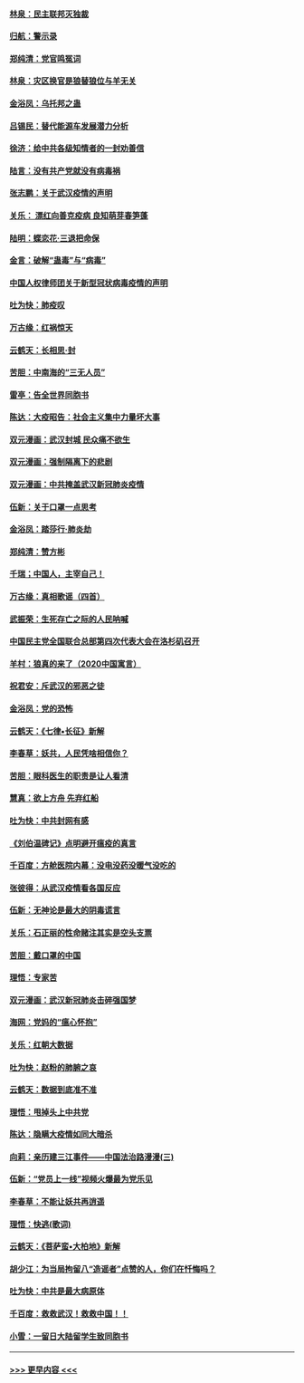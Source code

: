 #### [林泉：民主联邦灭独裁](../pages/nsc993/n11870998.md?t=02152302) 
#### [归航：警示录](../pages/nsc993/n11870963.md?t=02152302) 
#### [郑纯清：党官鸣冤词](../pages/nsc993/n11870938.md?t=02152302) 
#### [林泉：灾区换官是狼替狼位与羊无关](../pages/nsc993/n11870896.md?t=02152302) 
#### [金浴凤：乌托邦之蛊](../pages/nsc993/n11870879.md?t=02152302) 
#### [吕锡民：替代能源车发展潜力分析](../pages/nsc993/n11870656.md?t=02152302) 
#### [徐济：给中共各级知情者的一封劝善信](../pages/nsc993/n11868561.md?t=02152302) 
#### [陆言：没有共产党就没有病毒祸](../pages/nsc993/n11868232.md?t=02152302) 
#### [张志鹏：关于武汉疫情的声明](../pages/nsc993/n11867182.md?t=02152302) 
#### [关乐： 漂红向善克疫病 良知萌芽春笋蓬](../pages/nsc993/n11865710.md?t=02152302) 
#### [陆明：蝶恋花‧三退把命保](../pages/nsc993/n11865673.md?t=02152302) 
#### [金言：破解“蛊毒”与“病毒”](../pages/nsc993/n11864103.md?t=02152302) 
#### [中国人权律师团关于新型冠状病毒疫情的声明](../pages/nsc993/n11864249.md?t=02152302) 
#### [吐为快：肺疫叹](../pages/nsc993/n11864027.md?t=02152302) 
#### [万古缘：红祸惊天](../pages/nsc993/n11864079.md?t=02152302) 
#### [云鹤天：长相思‧封](../pages/nsc993/n11864006.md?t=02152302) 
#### [苦胆：中南海的“三无人员”](../pages/nsc993/n11862997.md?t=02152302) 
#### [雷亭：告全世界同胞书](../pages/nsc993/n11862572.md?t=02152302) 
#### [陈达：大疫昭告：社会主义集中力量坏大事](../pages/nsc993/n11859419.md?t=02152302) 
#### [双元漫画：武汉封城 民众痛不欲生](../pages/nsc993/n11859287.md?t=02152302) 
#### [双元漫画：强制隔离下的悲剧](../pages/nsc993/n11859244.md?t=02152302) 
#### [双元漫画：中共掩盖武汉新冠肺炎疫情](../pages/nsc993/n11858249.md?t=02152302) 
#### [伍新：关于口罩一点思考](../pages/nsc993/n11859195.md?t=02152302) 
#### [金浴凤：踏莎行‧肺炎劫](../pages/nsc993/n11858227.md?t=02152302) 
#### [郑纯清：赞方彬](../pages/nsc993/n11856803.md?t=02152302) 
#### [千瑞；中国人，主宰自己！](../pages/nsc993/n11856793.md?t=02152302) 
#### [万古缘：真相歌谣（四首）](../pages/nsc993/n11856263.md?t=02152302) 
#### [武振荣：生死存亡之际的人民呐喊](../pages/nsc993/n11856256.md?t=02152302) 
#### [中国民主党全国联合总部第四次代表大会在洛杉矶召开](../pages/nsc993/n11856344.md?t=02152302) 
#### [羊村：狼真的来了（2020中国寓言）](../pages/nsc993/n11856229.md?t=02152302) 
#### [祝君安：斥武汉的邪恶之徒](../pages/nsc993/n11855861.md?t=02152302) 
#### [金浴凤：党的恐怖](../pages/nsc993/n11855849.md?t=02152302) 
#### [云鹤天：《七律▪长征》新解](../pages/nsc993/n11855479.md?t=02152302) 
#### [李春草：妖共，人民凭啥相信你？](../pages/nsc993/n11855196.md?t=02152302) 
#### [苦胆：眼科医生的职责是让人看清](../pages/nsc993/n11853840.md?t=02152302) 
#### [慧真：欲上方舟 先弃红船](../pages/nsc993/n11853483.md?t=02152302) 
#### [吐为快：中共封网有感](../pages/nsc993/n11852575.md?t=02152302) 
#### [《刘伯温碑记》点明避开瘟疫的真言](../pages/nsc993/n11852128.md?t=02152302) 
#### [千百度：方舱医院内幕：没电没药没暖气没吃的](../pages/nsc993/n11850211.md?t=02152302) 
#### [张彼得：从武汉疫情看各国反应](../pages/nsc993/n11850102.md?t=02152302) 
#### [伍新：无神论是最大的阴毒谎言](../pages/nsc993/n11846129.md?t=02152302) 
#### [关乐：石正丽的性命赌注其实是空头支票](../pages/nsc993/n11846109.md?t=02152302) 
#### [苦胆：戴口罩的中国](../pages/nsc993/n11845576.md?t=02152302) 
#### [理悟：专家苦](../pages/nsc993/n11845564.md?t=02152302) 
#### [双元漫画：武汉新冠肺炎击碎强国梦](../pages/nsc993/n11843320.md?t=02152302) 
#### [海网：党妈的“瘟心怀抱”](../pages/nsc993/n11840740.md?t=02152302) 
#### [关乐：红朝大数据](../pages/nsc993/n11840675.md?t=02152302) 
#### [吐为快：赵粉的肺腑之哀](../pages/nsc993/n11840618.md?t=02152302) 
#### [云鹤天：数据到底准不准](../pages/nsc993/n11840325.md?t=02152302) 
#### [理悟：甩掉头上中共党](../pages/nsc993/n11838826.md?t=02152302) 
#### [陈达：隐瞒大疫情如同大暗杀](../pages/nsc993/n11838771.md?t=02152302) 
#### [向莉：亲历建三江事件——中国法治路漫漫(三)](../pages/nsc993/n11831825.md?t=02152302) 
#### [伍新：“党员上一线”视频火爆最为党乐见](../pages/nsc993/n11838200.md?t=02152302) 
#### [李春草：不能让妖共再逍遥](../pages/nsc993/n11838102.md?t=02152302) 
#### [理悟：快逃(歌词)](../pages/nsc993/n11838083.md?t=02152302) 
#### [云鹤天：《菩萨蛮▪大柏地》新解](../pages/nsc993/n11838059.md?t=02152302) 
#### [胡少江：为当局拘留八“造谣者”点赞的人，你们在忏悔吗？](../pages/nsc993/n11836801.md?t=02152302) 
#### [吐为快：中共是最大病原体](../pages/nsc993/n11836748.md?t=02152302) 
#### [千百度：救救武汉！救救中国！！](../pages/nsc993/n11836145.md?t=02152302) 
#### [小雪：一留日大陆留学生致同胞书](../pages/nsc993/n11834624.md?t=02152302) 

----
#### [ >>> 更早内容 <<< ](../indexes/nsc993-earlier.md)
